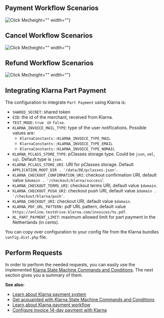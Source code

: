 ## Payment Workflow Scenarios
![Click Me](https://cdn.document360.io/9fafa0d5-d76f-40c5-8b02-ab9515d3e879/Images/Documentation/flexible_paymentworkflow.png){height="" width=""}

## Cancel Workflow Scenarios
![Click Me](https://cdn.document360.io/9fafa0d5-d76f-40c5-8b02-ab9515d3e879/Images/Documentation/flexible_cancelworkflow.png){height="" width=""}

## Refund Workflow Scenarios
![Click Me](https://cdn.document360.io/9fafa0d5-d76f-40c5-8b02-ab9515d3e879/Images/Documentation/flexible_refundworkflow.png){height="" width=""}

## Integrating Klarna Part Payment
The configuration to integrate `Part Payment` using Klarna is:

* `SHARED_SECRET`: shared token
* `EID`: the id of the merchant, received from Klarna.
* `TEST_MODE`: `true ` or `false`.
* `KLARNA_INVOICE_MAIL_TYPE`: type of the user notifications. Possible values are:
  - `KlarnaConstants::KLARNA_INVOICE_TYPE_MAIL`
  - `KlarnaConstants::KLARNA_INVOICE_TYPE_EMAIL`
  - `KlarnaConstants::KLARNA_INVOICE_TYPE_NOMAIL`
* `KLARNA_PCLASS_STORE_TYPE`: pClasses storage type. Could be `json`, `xml`, `sql`. Default type is `json`.
* `KLARNA_PCLASS_STORE_URI`: URI for pClasses storage. Default `APPLICATION_ROOT_DIR . '/data/DE/pclasses.json'`.
* `KLARNA_CHECKOUT_CONFIRMATION_URI`: checkout confirmation URI, default value `$domain . '/checkout/klarna/success`'.
* `KLARNA_CHECKOUT_TERMS_URI`: checkout terms URI, default value `$domain`.
* `KLARNA_CHECKOUT_PUSH_URI`: checkout push URI, default value `$domain . '/checkout/klarna/push'`.
* `KLARNA_CHECKOUT_URI`: checkout URI, default value `$domain`.
* `KLARNA_PDF_URL_PATTERN:` pdf URL pattern, default value `https://online.testdrive.klarna.com/invoices/%s.pdf`.
* `NL_PART_PAYMENT_LIMIT`: maximum allowed limit for part payment in the Netherlands (in cents).

You can copy over configuration to your config file from the Klarna bundles `config.dist.php` file.

## Perform Requests
In order to perform the needed requests, you can easily use the implemented [Klarna State Machine Commands and Conditions](https://documentation.spryker.com/v4/docs/klarna-state-machine.htm). The next section gives you a summary of them.

<b>See also:</b>

* [Learn about Klarna payment system](https://documentation.spryker.com/v4/docs/klarna.htm)
* [Get acquainted with Klarna State Machine Commands and Conditions](https://documentation.spryker.com/v4/docs/klarna-state-machine.htm)
* [Learn about Klarna payment workflow](https://documentation.spryker.com/v4/docs/klarna-payment-workflow.htm)
* [Configure invoice 14-day payment with Klarna](https://documentation.spryker.com/v4/docs/klarna-invoice-pay-in-14-days.htm)
